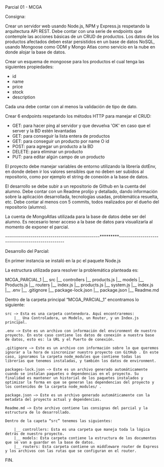 Parcial 01 - MCGA

Consigna:

Crear un servidor web usando Node.js, NPM y Express.js respetando la arquitectura API REST.
Debe contar con una serie de endpoints que contemple las acciones básicas de un CRUD de productos.
Los datos de los productos afectados deben estar persistidos en un base de datos NoSQL, usando Mongoose como ODM y Mongo Atlas como servicio en la nube en donde alojar la base de datos.

Crear un esquema de mongoose para los productos el cual tenga las siguientes propiedades:

* id
* name
* price
* stock
* description

Cada una debe contar con al menos la validación de tipo de dato.

Crear 6 endpoints respetando los métodos HTTP para manejar el CRUD:

* GET: para hacer ping al servidor y que devuelva 'OK' en caso que el server y la BD estén levantadas
* GET: para conseguir la lista entera de productos
* GET: para conseguir un producto por name O id
* POST: para agregar un producto a la BD
* DELETE: para eliminar un producto
* PUT: para editar algún campo de un producto

El proyecto debe manejar variables de entorno utilizando la librería dotEnv, en donde deben ir los valores sensibles que no deben ser subidos al repositorio, como por ejemplo el string de conexión a la base de datos.

El desarrollo se debe subir a un repositorio de Github en la cuenta del alumno.
Debe contar con un Readme prolijo y detallado, dando información sobre la aplicación desarrollada, tecnologías usadas, problemática resuelta, etc.
Debe contar al menos con 5 commits, todos realizados por el dueño del repositorio (alumno).

La cuenta de MongoAtlas utilizada para la base de datos debe ser del alumno.
Es necesario tener acceso a la base de datos para visualizarla al momento de exponer el parcial.

------------------------------------------------*********--------------------------------------------------

Desarrollo del Parcial:

En primer instancia se instaló en la pc el paquete Node.js

La estructura utilizada para resolver la problemática planteada es:

MCGA_PARCIAL_1
	|__ src
		|__ controllers
			|__ products.js
		|__ models
			|__ Products.js
		|__ routers
			|__ index.js
			|__ products.js
			|__ system.js
		|__ index.js
	|__ .env
	|__ .gitignore
	|__ package-lock.json
	|__ package.json
	|__ Readme.md

Dentro de la carpeta principal “MCGA_PARCIAL_1” encontramos lo siguiente:

	src —> Esta es una carpeta contenedora. Aquí encontraremos:
		|__ Una Controladora, un Modelo, un Router, y un Index.js principal.

	.env —> Este es un archivo con información del environment de nuestro proyecto. En este caso contiene los datos de conexión a nuestra base de datos, esto es: la URL y el Puerto de conexión.

	.gitignore —> Este es un archivo con información sobre lo que queremos ignorar a la hora de sincronizar nuestro proyecto con GitHub	. En este caso, ignoramos la carpeta node_modules que contiene todas las librerías que tenemos instaladas, y también los datos de environment.

	packages-lock.json —> Este es un archivo generado automáticamente cuando se instalan paquetes o dependencias en el proyecto. Su finalidad es mantener un historial de los paquetes instalados y optimizar la forma en que se generan las dependencias del proyecto y los contenidos de la carpeta node_modules/ .

	package.json —> Este es un archivo generado automáticamente con la metadata del proyecto actual y dependencias.

	Readme.md —> Este archivo contiene las consignas del parcial y la estructura de lo desarrollado.

	Dentro de la capeta “src” tenemos las siguientes:

		|__ controllers: Esta es una carpeta que maneja toda la lógica detrás de nuestro proyecto.
		|__ models: Esta carpeta contiene la estructura de los documentos que se van a guardar en la base de datos.
		|__ routers: Esta carpeta contiene un middleware router de Express y los archivos con las rutas que se configuran en el router.

FIN.